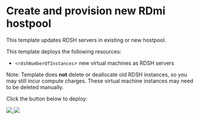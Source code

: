 # Create and provision new RDmi hostpool

This template updates RDSH servers in existing or new hostpool.

This template deploys the following resources:
+ `<rdshNumberOfInstances`> new virtual machines as RDSH servers


Note: Template does **not** delete or deallocate old RDSH instances, so you may still incur compute charges. These virtual machine instances may need to be deleted manually.

Click the button below to deploy:


<a href="https://portal.azure.com/#create/Microsoft.Template/uri/https%3A%2F%2Fraw.githubusercontent.com%2Fsreenathakk%2Ftestrepository%2Fmaster%2FCreate%20and%20provision%20new%20RDmi%20hostpool%2FmainTemplate.json" target="_blank">
    <img src="http://azuredeploy.net/deploybutton.png"/>
</a>
<a href="http://armviz.io/#/?load=https%3A%2F%2Fraw.githubusercontent.com%2Fsreenathakk%2Ftestrepository%2Fmaster%2FCreate%20and%20provision%20new%20RDmi%20hostpool%2FmainTemplate.json" target="_blank">
    <img src="http://armviz.io/visualizebutton.png"/>
</a>